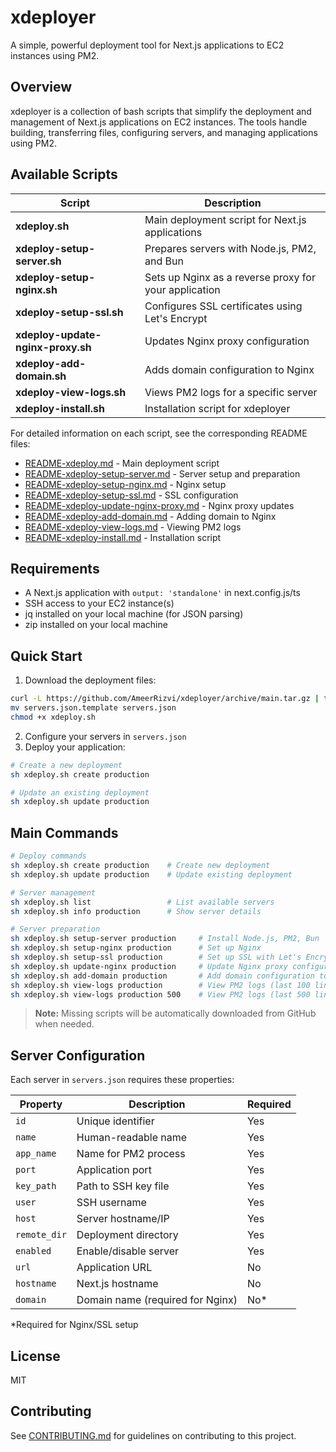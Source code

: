 # xdeployer

A simple, powerful deployment tool for Next.js applications to EC2 instances using PM2.

## Overview

xdeployer is a collection of bash scripts that simplify the deployment and management of Next.js applications on EC2 instances. The tools handle building, transferring files, configuring servers, and managing applications using PM2.

## Available Scripts

| Script                            | Description                                           |
| --------------------------------- | ----------------------------------------------------- |
| **xdeploy.sh**                    | Main deployment script for Next.js applications       |
| **xdeploy-setup-server.sh**       | Prepares servers with Node.js, PM2, and Bun           |
| **xdeploy-setup-nginx.sh**        | Sets up Nginx as a reverse proxy for your application |
| **xdeploy-setup-ssl.sh**          | Configures SSL certificates using Let's Encrypt       |
| **xdeploy-update-nginx-proxy.sh** | Updates Nginx proxy configuration                     |
| **xdeploy-add-domain.sh**         | Adds domain configuration to Nginx                    |
| **xdeploy-view-logs.sh**          | Views PM2 logs for a specific server                  |
| **xdeploy-install.sh**            | Installation script for xdeployer                     |

For detailed information on each script, see the corresponding README files:

- [README-xdeploy.md](README-xdeploy.md) - Main deployment script
- [README-xdeploy-setup-server.md](README-xdeploy-setup-server.md) - Server setup and preparation
- [README-xdeploy-setup-nginx.md](README-xdeploy-setup-nginx.md) - Nginx setup
- [README-xdeploy-setup-ssl.md](README-xdeploy-setup-ssl.md) - SSL configuration
- [README-xdeploy-update-nginx-proxy.md](README-xdeploy-update-nginx-proxy.md) - Nginx proxy updates
- [README-xdeploy-add-domain.md](README-xdeploy-add-domain.md) - Adding domain to Nginx
- [README-xdeploy-view-logs.md](README-xdeploy-view-logs.md) - Viewing PM2 logs
- [README-xdeploy-install.md](README-xdeploy-install.md) - Installation script

## Requirements

- A Next.js application with `output: 'standalone'` in next.config.js/ts
- SSH access to your EC2 instance(s)
- jq installed on your local machine (for JSON parsing)
- zip installed on your local machine

## Quick Start

1. Download the deployment files:

```bash
curl -L https://github.com/AmeerRizvi/xdeployer/archive/main.tar.gz | tar xz --strip=1 xdeployer-main/xdeploy.sh xdeployer-main/servers.json.template
mv servers.json.template servers.json
chmod +x xdeploy.sh
```

2. Configure your servers in `servers.json`
3. Deploy your application:

```bash
# Create a new deployment
sh xdeploy.sh create production

# Update an existing deployment
sh xdeploy.sh update production
```

## Main Commands

```bash
# Deploy commands
sh xdeploy.sh create production    # Create new deployment
sh xdeploy.sh update production    # Update existing deployment

# Server management
sh xdeploy.sh list                 # List available servers
sh xdeploy.sh info production      # Show server details

# Server preparation
sh xdeploy.sh setup-server production     # Install Node.js, PM2, Bun
sh xdeploy.sh setup-nginx production      # Set up Nginx
sh xdeploy.sh setup-ssl production        # Set up SSL with Let's Encrypt
sh xdeploy.sh update-nginx production     # Update Nginx proxy configuration
sh xdeploy.sh add-domain production       # Add domain configuration to Nginx
sh xdeploy.sh view-logs production        # View PM2 logs (last 100 lines)
sh xdeploy.sh view-logs production 500    # View PM2 logs (last 500 lines)
```

> **Note:** Missing scripts will be automatically downloaded from GitHub when needed.

## Server Configuration

Each server in `servers.json` requires these properties:

| Property     | Description                      | Required |
| ------------ | -------------------------------- | -------- |
| `id`         | Unique identifier                | Yes      |
| `name`       | Human-readable name              | Yes      |
| `app_name`   | Name for PM2 process             | Yes      |
| `port`       | Application port                 | Yes      |
| `key_path`   | Path to SSH key file             | Yes      |
| `user`       | SSH username                     | Yes      |
| `host`       | Server hostname/IP               | Yes      |
| `remote_dir` | Deployment directory             | Yes      |
| `enabled`    | Enable/disable server            | Yes      |
| `url`        | Application URL                  | No       |
| `hostname`   | Next.js hostname                 | No       |
| `domain`     | Domain name (required for Nginx) | No\*     |

\*Required for Nginx/SSL setup

## License

MIT

## Contributing

See [CONTRIBUTING.md](CONTRIBUTING.md) for guidelines on contributing to this project.

